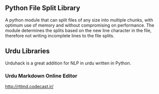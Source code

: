 ## Python File Split Library
A python module that can split files of any size into multiple chunks, with optimum use of memory and without compromising on performance. 
The module determines the splits based on the new line character in the file, therefore not writing incomplete lines to the file splits.

## Urdu Libraries
Urduhack is a great addition for NLP in urdu written in Python.



### Urdu Markdown Online Editor
http://rtlmd.codecast.ir/
